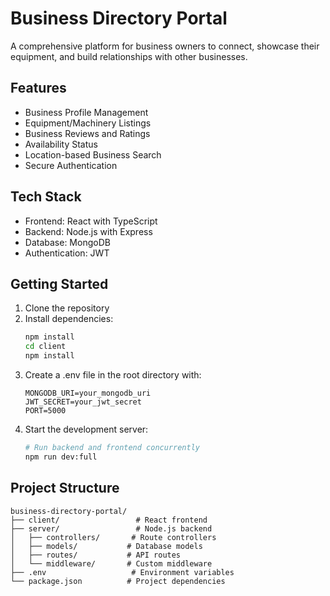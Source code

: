 # Business Directory Portal

A comprehensive platform for business owners to connect, showcase their equipment, and build relationships with other businesses.

## Features

- Business Profile Management
- Equipment/Machinery Listings
- Business Reviews and Ratings
- Availability Status
- Location-based Business Search
- Secure Authentication

## Tech Stack

- Frontend: React with TypeScript
- Backend: Node.js with Express
- Database: MongoDB
- Authentication: JWT

## Getting Started

1. Clone the repository
2. Install dependencies:
   ```bash
   npm install
   cd client
   npm install
   ```
3. Create a .env file in the root directory with:
   ```
   MONGODB_URI=your_mongodb_uri
   JWT_SECRET=your_jwt_secret
   PORT=5000
   ```
4. Start the development server:
   ```bash
   # Run backend and frontend concurrently
   npm run dev:full
   ```

## Project Structure

```
business-directory-portal/
├── client/                 # React frontend
├── server/                 # Node.js backend
│   ├── controllers/       # Route controllers
│   ├── models/           # Database models
│   ├── routes/           # API routes
│   └── middleware/       # Custom middleware
├── .env                   # Environment variables
└── package.json          # Project dependencies
``` 
